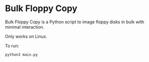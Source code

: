 # Bulk Floppy Copy

Bulk Floppy Copy is a Python script to image floppy disks in bulk with minimal interaction.

Only works on Linux.

To run:

```
python3 main.py
```
